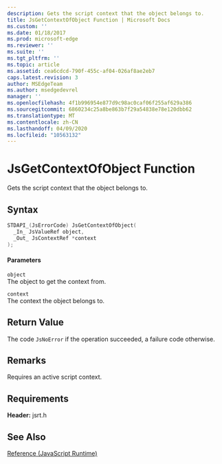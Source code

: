 ```yaml
---
description: Gets the script context that the object belongs to.
title: JsGetContextOfObject Function | Microsoft Docs
ms.custom: ''
ms.date: 01/18/2017
ms.prod: microsoft-edge
ms.reviewer: ''
ms.suite: ''
ms.tgt_pltfrm: ''
ms.topic: article
ms.assetid: cea6cdcd-790f-455c-af04-026af8ae2eb7
caps.latest.revision: 3
author: MSEdgeTeam
ms.author: msedgedevrel
manager: ''
ms.openlocfilehash: 4f1b996954e877d9c98ac0caf06f255af629a386
ms.sourcegitcommit: 6860234c25a8be863b7f29a54838e78e120dbb62
ms.translationtype: MT
ms.contentlocale: zh-CN
ms.lasthandoff: 04/09/2020
ms.locfileid: "10563132"
---
```

# JsGetContextOfObject Function
Gets the script context that the object belongs to.  
  
## Syntax  
  
```cpp  
STDAPI_(JsErrorCode) JsGetContextOfObject(  
  _In_ JsValueRef object,  
  _Out_ JsContextRef *context  
);  
```  
  
#### Parameters  
 `object`  
 The object to get the context from.  
  
 `context`  
 The context the object belongs to.  
  
## Return Value  
 The code `JsNoError` if the operation succeeded, a failure code otherwise.  
  
## Remarks  
 Requires an active script context.  
  
## Requirements  
 **Header:** jsrt.h  
  
## See Also  
 [Reference (JavaScript Runtime)](../chakra-hosting/reference-javascript-runtime.md)